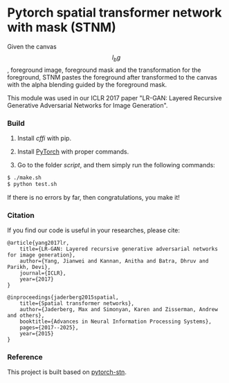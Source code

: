 # Pytorch spatial transformer network with mask (STNM)

Given the canvas $$I_bg$$, foreground image, foreground mask and the transformation for the foreground, STNM pastes the foreground after transformed to the canvas with the alpha blending guided by the foreground mask.

This module was used in our ICLR 2017 paper "LR-GAN: Layered Recursive Generative Adversarial Networks for Image Generation".

### Build

1. Install *cffi* with pip.

2. Install [PyTorch](http://pytorch.org/) with proper commands.

3. Go to the folder *script*, and them simply run the following commands:
```bash
$ ./make.sh
$ python test.sh
```
If there is no errors by far, then congratulations, you make it!

### Citation
If you find our code is useful in your researches, please cite:

    @article{yang2017lr,
        title={LR-GAN: Layered recursive generative adversarial networks for image generation},
        author={Yang, Jianwei and Kannan, Anitha and Batra, Dhruv and Parikh, Devi},
        journal={ICLR},
        year={2017}
    }

    @inproceedings{jaderberg2015spatial,
        title={Spatial transformer networks},
        author={Jaderberg, Max and Simonyan, Karen and Zisserman, Andrew and others},
        booktitle={Advances in Neural Information Processing Systems},
        pages={2017--2025},
        year={2015}
    }

### Reference

This project is built based on [pytorch-stn](https://github.com/fxia22/stn.pytorch).
